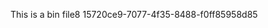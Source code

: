 <html><head><meta charset="utf-8"></head><body><p>This is a bin file8 15720ce9-7077-4f35-8488-f0ff85958d85</p></body></html>